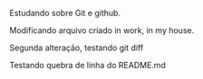Estudando sobre Git e github.

Modificando arquivo criado in work, in my house.

Segunda alteração, testando git diff

Testando quebra de linha do README.md
